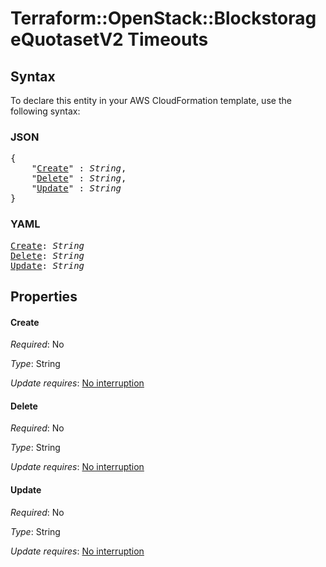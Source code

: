 # Terraform::OpenStack::BlockstorageQuotasetV2 Timeouts

## Syntax

To declare this entity in your AWS CloudFormation template, use the following syntax:

### JSON

<pre>
{
    "<a href="#create" title="Create">Create</a>" : <i>String</i>,
    "<a href="#delete" title="Delete">Delete</a>" : <i>String</i>,
    "<a href="#update" title="Update">Update</a>" : <i>String</i>
}
</pre>

### YAML

<pre>
<a href="#create" title="Create">Create</a>: <i>String</i>
<a href="#delete" title="Delete">Delete</a>: <i>String</i>
<a href="#update" title="Update">Update</a>: <i>String</i>
</pre>

## Properties

#### Create

_Required_: No

_Type_: String

_Update requires_: [No interruption](https://docs.aws.amazon.com/AWSCloudFormation/latest/UserGuide/using-cfn-updating-stacks-update-behaviors.html#update-no-interrupt)

#### Delete

_Required_: No

_Type_: String

_Update requires_: [No interruption](https://docs.aws.amazon.com/AWSCloudFormation/latest/UserGuide/using-cfn-updating-stacks-update-behaviors.html#update-no-interrupt)

#### Update

_Required_: No

_Type_: String

_Update requires_: [No interruption](https://docs.aws.amazon.com/AWSCloudFormation/latest/UserGuide/using-cfn-updating-stacks-update-behaviors.html#update-no-interrupt)

